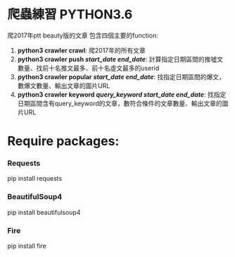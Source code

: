 # 爬蟲練習 PYTHON3.6
爬2017年ptt beauty版的文章
包含四個主要的function:
1. **python3 crawler crawl**: 爬2017年的所有文章
2. **python3 crawler push *start_date end_date***: 計算指定日期區間的推噓文數量、找前十名推文最多、前十名虛文最多的userid
3. **python3 crawler popular *start_date end_date***: 找指定日期區間的爆文，數爆文數量、輸出文章的圖片URL
4. **python3 crawler keyword *query_keyword start_date end_date***: 找指定日期區間含有query_keyword的文章，數符合條件的文章數量、輸出文章的圖片URL

# Require packages:
### Requests
pip install requests

### BeautifulSoup4
pip install beautifulsoup4

### Fire
pip install fire
